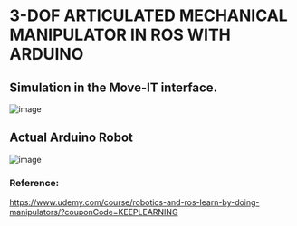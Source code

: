 # 3-DOF ARTICULATED MECHANICAL MANIPULATOR IN ROS WITH ARDUINO

## Simulation in the Move-IT interface.

![image](https://github.com/user-attachments/assets/86d02459-a397-4f02-9d0c-e69ebfc00a5c)

## Actual Arduino Robot

![image](https://github.com/user-attachments/assets/d0c9a62d-964e-43da-9263-2429b1f833e7)


### Reference:
https://www.udemy.com/course/robotics-and-ros-learn-by-doing-manipulators/?couponCode=KEEPLEARNING
